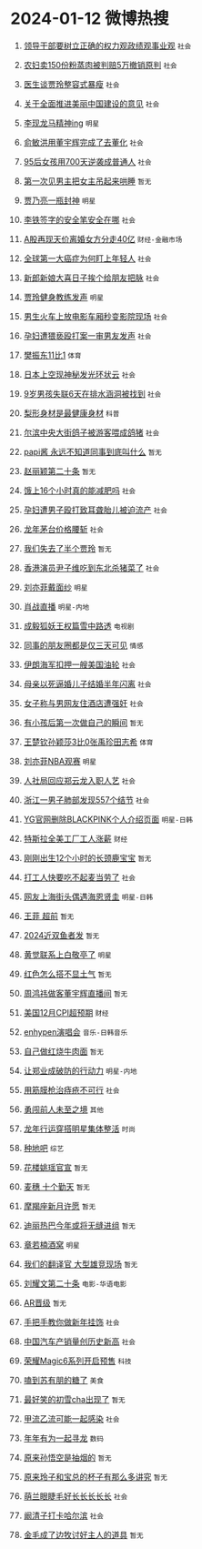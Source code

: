 # 2024-01-12 微博热搜 
1. [领导干部要树立正确的权力观政绩观事业观](https://m.weibo.cn/search?containerid=100103type%3D1%26t%3D10%26q%3D%23%E9%A2%86%E5%AF%BC%E5%B9%B2%E9%83%A8%E8%A6%81%E6%A0%91%E7%AB%8B%E6%AD%A3%E7%A1%AE%E7%9A%84%E6%9D%83%E5%8A%9B%E8%A7%82%E6%94%BF%E7%BB%A9%E8%A7%82%E4%BA%8B%E4%B8%9A%E8%A7%82%23&stream_entry_id=51&isnewpage=1&extparam=seat%3D1%26dgr%3D0%26q%3D%2523%25E9%25A2%2586%25E5%25AF%25BC%25E5%25B9%25B2%25E9%2583%25A8%25E8%25A6%2581%25E6%25A0%2591%25E7%25AB%258B%25E6%25AD%25A3%25E7%25A1%25AE%25E7%259A%2584%25E6%259D%2583%25E5%258A%259B%25E8%25A7%2582%25E6%2594%25BF%25E7%25BB%25A9%25E8%25A7%2582%25E4%25BA%258B%25E4%25B8%259A%25E8%25A7%2582%2523%26c_type%3D51%26pos%3D0%26stream_entry_id%3D51%26cate%3D10103%26filter_type%3Drealtimehot%26display_time%3D1705010647%26pre_seqid%3D170501064798103216512) `社会` 

2. [农妇卖150份粉蒸肉被判赔5万撤销原判](https://m.weibo.cn/search?containerid=100103type%3D1%26t%3D10%26q%3D%23%E5%86%9C%E5%A6%87%E5%8D%96150%E4%BB%BD%E7%B2%89%E8%92%B8%E8%82%89%E8%A2%AB%E5%88%A4%E8%B5%945%E4%B8%87%E6%92%A4%E9%94%80%E5%8E%9F%E5%88%A4%23&stream_entry_id=31&isnewpage=1&extparam=seat%3D1%26dgr%3D0%26realpos%3D1%26lcate%3D5001%26cate%3D5001%26q%3D%2523%25E5%2586%259C%25E5%25A6%2587%25E5%258D%2596150%25E4%25BB%25BD%25E7%25B2%2589%25E8%2592%25B8%25E8%2582%2589%25E8%25A2%25AB%25E5%2588%25A4%25E8%25B5%25945%25E4%25B8%2587%25E6%2592%25A4%25E9%2594%2580%25E5%258E%259F%25E5%2588%25A4%2523%26c_type%3D31%26filter_type%3Drealtimehot%26flag%3D2%26stream_entry_id%3D31%26band_rank%3D1%26pos%3D0%26display_time%3D1705010647%26pre_seqid%3D170501064798103216512) `社会` 

3. [医生谈贾玲整容式暴瘦](https://m.weibo.cn/search?containerid=100103type%3D1%26t%3D10%26q%3D%23%E5%8C%BB%E7%94%9F%E8%B0%88%E8%B4%BE%E7%8E%B2%E6%95%B4%E5%AE%B9%E5%BC%8F%E6%9A%B4%E7%98%A6%23&stream_entry_id=31&isnewpage=1&extparam=seat%3D1%26dgr%3D0%26realpos%3D2%26lcate%3D5001%26cate%3D5001%26q%3D%2523%25E5%258C%25BB%25E7%2594%259F%25E8%25B0%2588%25E8%25B4%25BE%25E7%258E%25B2%25E6%2595%25B4%25E5%25AE%25B9%25E5%25BC%258F%25E6%259A%25B4%25E7%2598%25A6%2523%26c_type%3D31%26filter_type%3Drealtimehot%26flag%3D16%26stream_entry_id%3D31%26band_rank%3D2%26pos%3D1%26display_time%3D1705010647%26pre_seqid%3D170501064798103216512) `社会` 

4. [关于全面推进美丽中国建设的意见](https://m.weibo.cn/search?containerid=100103type%3D1%26t%3D10%26q%3D%23%E5%85%B3%E4%BA%8E%E5%85%A8%E9%9D%A2%E6%8E%A8%E8%BF%9B%E7%BE%8E%E4%B8%BD%E4%B8%AD%E5%9B%BD%E5%BB%BA%E8%AE%BE%E7%9A%84%E6%84%8F%E8%A7%81%23&stream_entry_id=31&isnewpage=1&extparam=seat%3D1%26dgr%3D0%26realpos%3D3%26lcate%3D5001%26cate%3D5001%26q%3D%2523%25E5%2585%25B3%25E4%25BA%258E%25E5%2585%25A8%25E9%259D%25A2%25E6%258E%25A8%25E8%25BF%259B%25E7%25BE%258E%25E4%25B8%25BD%25E4%25B8%25AD%25E5%259B%25BD%25E5%25BB%25BA%25E8%25AE%25BE%25E7%259A%2584%25E6%2584%258F%25E8%25A7%2581%2523%26c_type%3D31%26filter_type%3Drealtimehot%26flag%3D0%26stream_entry_id%3D31%26band_rank%3D3%26pos%3D2%26display_time%3D1705010647%26pre_seqid%3D170501064798103216512) `社会` 

5. [李现龙马精神ing](https://m.weibo.cn/search?containerid=100103type%3D1%26t%3D10%26q%3D%23%E6%9D%8E%E7%8E%B0%E9%BE%99%E9%A9%AC%E7%B2%BE%E7%A5%9Eing%23&stream_entry_id=31&isnewpage=1&extparam=seat%3D1%26is_ad_pos%3D1%26topic_ad%3D1%26dgr%3D0%26lcate%3D5001%26filter_type%3Drealtimehot%26q%3D%2523%25E6%259D%258E%25E7%258E%25B0%25E9%25BE%2599%25E9%25A9%25AC%25E7%25B2%25BE%25E7%25A5%259Eing%2523%26c_type%3D31%26pos%3D3%26adid%3D218700%26stream_entry_id%3D31%26band_rank%3D4%26cate%3D5001%26display_time%3D1705010647%26pre_seqid%3D170501064798103216512) `明星` 

6. [俞敏洪用董宇辉完成了去董化](https://m.weibo.cn/search?containerid=100103type%3D1%26t%3D10%26q%3D%23%E4%BF%9E%E6%95%8F%E6%B4%AA%E7%94%A8%E8%91%A3%E5%AE%87%E8%BE%89%E5%AE%8C%E6%88%90%E4%BA%86%E5%8E%BB%E8%91%A3%E5%8C%96%23&stream_entry_id=31&isnewpage=1&extparam=seat%3D1%26dgr%3D0%26realpos%3D4%26lcate%3D5001%26cate%3D5001%26q%3D%2523%25E4%25BF%259E%25E6%2595%258F%25E6%25B4%25AA%25E7%2594%25A8%25E8%2591%25A3%25E5%25AE%2587%25E8%25BE%2589%25E5%25AE%258C%25E6%2588%2590%25E4%25BA%2586%25E5%258E%25BB%25E8%2591%25A3%25E5%258C%2596%2523%26c_type%3D31%26filter_type%3Drealtimehot%26flag%3D2%26stream_entry_id%3D31%26band_rank%3D4%26pos%3D4%26display_time%3D1705010647%26pre_seqid%3D170501064798103216512) `社会` 

7. [95后女孩用700天逆袭成普通人](https://m.weibo.cn/search?containerid=100103type%3D1%26t%3D10%26q%3D%2395%E5%90%8E%E5%A5%B3%E5%AD%A9%E7%94%A8700%E5%A4%A9%E9%80%86%E8%A2%AD%E6%88%90%E6%99%AE%E9%80%9A%E4%BA%BA%23&stream_entry_id=31&isnewpage=1&extparam=seat%3D1%26dgr%3D0%26realpos%3D5%26lcate%3D5001%26cate%3D5001%26q%3D%252395%25E5%2590%258E%25E5%25A5%25B3%25E5%25AD%25A9%25E7%2594%25A8700%25E5%25A4%25A9%25E9%2580%2586%25E8%25A2%25AD%25E6%2588%2590%25E6%2599%25AE%25E9%2580%259A%25E4%25BA%25BA%2523%26c_type%3D31%26filter_type%3Drealtimehot%26flag%3D2%26stream_entry_id%3D31%26band_rank%3D5%26pos%3D5%26display_time%3D1705010647%26pre_seqid%3D170501064798103216512) `社会` 

8. [第一次见男主把女主吊起来哄睡](https://m.weibo.cn/search?containerid=100103type%3D1%26t%3D10%26q%3D%E7%AC%AC%E4%B8%80%E6%AC%A1%E8%A7%81%E7%94%B7%E4%B8%BB%E6%8A%8A%E5%A5%B3%E4%B8%BB%E5%90%8A%E8%B5%B7%E6%9D%A5%E5%93%84%E7%9D%A1&stream_entry_id=31&isnewpage=1&extparam=seat%3D1%26dgr%3D0%26realpos%3D6%26lcate%3D5001%26cate%3D5001%26q%3D%25E7%25AC%25AC%25E4%25B8%2580%25E6%25AC%25A1%25E8%25A7%2581%25E7%2594%25B7%25E4%25B8%25BB%25E6%258A%258A%25E5%25A5%25B3%25E4%25B8%25BB%25E5%2590%258A%25E8%25B5%25B7%25E6%259D%25A5%25E5%2593%2584%25E7%259D%25A1%26c_type%3D31%26filter_type%3Drealtimehot%26flag%3D2%26stream_entry_id%3D31%26band_rank%3D6%26pos%3D6%26display_time%3D1705010647%26pre_seqid%3D170501064798103216512) `暂无` 

9. [贾乃亮一瓶封神](https://m.weibo.cn/search?containerid=100103type%3D1%26t%3D10%26q%3D%23%E8%B4%BE%E4%B9%83%E4%BA%AE%E4%B8%80%E7%93%B6%E5%B0%81%E7%A5%9E%23&stream_entry_id=31&isnewpage=1&extparam=seat%3D1%26is_ad_pos%3D1%26topic_ad%3D1%26dgr%3D0%26lcate%3D5001%26filter_type%3Drealtimehot%26q%3D%2523%25E8%25B4%25BE%25E4%25B9%2583%25E4%25BA%25AE%25E4%25B8%2580%25E7%2593%25B6%25E5%25B0%2581%25E7%25A5%259E%2523%26c_type%3D31%26pos%3D7%26adid%3D218490%26stream_entry_id%3D31%26band_rank%3D7%26cate%3D5001%26display_time%3D1705010647%26pre_seqid%3D170501064798103216512) `明星` 

10. [李铁签字的安全笔安全在哪](https://m.weibo.cn/search?containerid=100103type%3D1%26t%3D10%26q%3D%23%E6%9D%8E%E9%93%81%E7%AD%BE%E5%AD%97%E7%9A%84%E5%AE%89%E5%85%A8%E7%AC%94%E5%AE%89%E5%85%A8%E5%9C%A8%E5%93%AA%23&stream_entry_id=31&isnewpage=1&extparam=seat%3D1%26dgr%3D0%26realpos%3D7%26lcate%3D5001%26cate%3D5001%26q%3D%2523%25E6%259D%258E%25E9%2593%2581%25E7%25AD%25BE%25E5%25AD%2597%25E7%259A%2584%25E5%25AE%2589%25E5%2585%25A8%25E7%25AC%2594%25E5%25AE%2589%25E5%2585%25A8%25E5%259C%25A8%25E5%2593%25AA%2523%26c_type%3D31%26filter_type%3Drealtimehot%26flag%3D2%26stream_entry_id%3D31%26band_rank%3D7%26pos%3D8%26display_time%3D1705010647%26pre_seqid%3D170501064798103216512) `社会` 

11. [A股再现天价离婚女方分走40亿](https://m.weibo.cn/search?containerid=100103type%3D1%26t%3D10%26q%3D%23A%E8%82%A1%E5%86%8D%E7%8E%B0%E5%A4%A9%E4%BB%B7%E7%A6%BB%E5%A9%9A%E5%A5%B3%E6%96%B9%E5%88%86%E8%B5%B040%E4%BA%BF%23&stream_entry_id=31&isnewpage=1&extparam=seat%3D1%26dgr%3D0%26realpos%3D8%26lcate%3D5001%26cate%3D5001%26q%3D%2523A%25E8%2582%25A1%25E5%2586%258D%25E7%258E%25B0%25E5%25A4%25A9%25E4%25BB%25B7%25E7%25A6%25BB%25E5%25A9%259A%25E5%25A5%25B3%25E6%2596%25B9%25E5%2588%2586%25E8%25B5%25B040%25E4%25BA%25BF%2523%26c_type%3D31%26filter_type%3Drealtimehot%26flag%3D2%26stream_entry_id%3D31%26band_rank%3D8%26pos%3D9%26display_time%3D1705010647%26pre_seqid%3D170501064798103216512) `财经-金融市场` 

12. [全球第一大癌症为何盯上年轻人](https://m.weibo.cn/search?containerid=100103type%3D1%26t%3D10%26q%3D%23%E5%85%A8%E7%90%83%E7%AC%AC%E4%B8%80%E5%A4%A7%E7%99%8C%E7%97%87%E4%B8%BA%E4%BD%95%E7%9B%AF%E4%B8%8A%E5%B9%B4%E8%BD%BB%E4%BA%BA%23&stream_entry_id=31&isnewpage=1&extparam=seat%3D1%26dgr%3D0%26realpos%3D9%26lcate%3D5001%26cate%3D5001%26q%3D%2523%25E5%2585%25A8%25E7%2590%2583%25E7%25AC%25AC%25E4%25B8%2580%25E5%25A4%25A7%25E7%2599%258C%25E7%2597%2587%25E4%25B8%25BA%25E4%25BD%2595%25E7%259B%25AF%25E4%25B8%258A%25E5%25B9%25B4%25E8%25BD%25BB%25E4%25BA%25BA%2523%26c_type%3D31%26filter_type%3Drealtimehot%26flag%3D2%26stream_entry_id%3D31%26band_rank%3D9%26pos%3D10%26display_time%3D1705010647%26pre_seqid%3D170501064798103216512) `社会` 

13. [新郎新娘大喜日子挨个给朋友把脉](https://m.weibo.cn/search?containerid=100103type%3D1%26t%3D10%26q%3D%23%E6%96%B0%E9%83%8E%E6%96%B0%E5%A8%98%E5%A4%A7%E5%96%9C%E6%97%A5%E5%AD%90%E6%8C%A8%E4%B8%AA%E7%BB%99%E6%9C%8B%E5%8F%8B%E6%8A%8A%E8%84%89%23&stream_entry_id=31&isnewpage=1&extparam=seat%3D1%26dgr%3D0%26realpos%3D10%26lcate%3D5001%26cate%3D5001%26q%3D%2523%25E6%2596%25B0%25E9%2583%258E%25E6%2596%25B0%25E5%25A8%2598%25E5%25A4%25A7%25E5%2596%259C%25E6%2597%25A5%25E5%25AD%2590%25E6%258C%25A8%25E4%25B8%25AA%25E7%25BB%2599%25E6%259C%258B%25E5%258F%258B%25E6%258A%258A%25E8%2584%2589%2523%26c_type%3D31%26filter_type%3Drealtimehot%26flag%3D32768%26stream_entry_id%3D31%26band_rank%3D10%26pos%3D11%26display_time%3D1705010647%26pre_seqid%3D170501064798103216512) `社会` 

14. [贾玲健身教练发声](https://m.weibo.cn/search?containerid=100103type%3D1%26t%3D10%26q%3D%23%E8%B4%BE%E7%8E%B2%E5%81%A5%E8%BA%AB%E6%95%99%E7%BB%83%E5%8F%91%E5%A3%B0%23&stream_entry_id=31&isnewpage=1&extparam=seat%3D1%26dgr%3D0%26realpos%3D11%26lcate%3D5001%26cate%3D5001%26q%3D%2523%25E8%25B4%25BE%25E7%258E%25B2%25E5%2581%25A5%25E8%25BA%25AB%25E6%2595%2599%25E7%25BB%2583%25E5%258F%2591%25E5%25A3%25B0%2523%26c_type%3D31%26filter_type%3Drealtimehot%26flag%3D2%26stream_entry_id%3D31%26band_rank%3D11%26pos%3D12%26display_time%3D1705010647%26pre_seqid%3D170501064798103216512) `明星` 

15. [男生火车上放电影车厢秒变影院现场](https://m.weibo.cn/search?containerid=100103type%3D1%26t%3D10%26q%3D%23%E7%94%B7%E7%94%9F%E7%81%AB%E8%BD%A6%E4%B8%8A%E6%94%BE%E7%94%B5%E5%BD%B1%E8%BD%A6%E5%8E%A2%E7%A7%92%E5%8F%98%E5%BD%B1%E9%99%A2%E7%8E%B0%E5%9C%BA%23&stream_entry_id=31&isnewpage=1&extparam=seat%3D1%26dgr%3D0%26realpos%3D12%26lcate%3D5001%26cate%3D5001%26q%3D%2523%25E7%2594%25B7%25E7%2594%259F%25E7%2581%25AB%25E8%25BD%25A6%25E4%25B8%258A%25E6%2594%25BE%25E7%2594%25B5%25E5%25BD%25B1%25E8%25BD%25A6%25E5%258E%25A2%25E7%25A7%2592%25E5%258F%2598%25E5%25BD%25B1%25E9%2599%25A2%25E7%258E%25B0%25E5%259C%25BA%2523%26c_type%3D31%26filter_type%3Drealtimehot%26flag%3D32768%26stream_entry_id%3D31%26band_rank%3D12%26pos%3D13%26display_time%3D1705010647%26pre_seqid%3D170501064798103216512) `社会` 

16. [孕妇遭猥亵殴打案一审男友发声](https://m.weibo.cn/search?containerid=100103type%3D1%26t%3D10%26q%3D%23%E5%AD%95%E5%A6%87%E9%81%AD%E7%8C%A5%E4%BA%B5%E6%AE%B4%E6%89%93%E6%A1%88%E4%B8%80%E5%AE%A1%E7%94%B7%E5%8F%8B%E5%8F%91%E5%A3%B0%23&stream_entry_id=31&isnewpage=1&extparam=seat%3D1%26dgr%3D0%26realpos%3D13%26lcate%3D5001%26cate%3D5001%26q%3D%2523%25E5%25AD%2595%25E5%25A6%2587%25E9%2581%25AD%25E7%258C%25A5%25E4%25BA%25B5%25E6%25AE%25B4%25E6%2589%2593%25E6%25A1%2588%25E4%25B8%2580%25E5%25AE%25A1%25E7%2594%25B7%25E5%258F%258B%25E5%258F%2591%25E5%25A3%25B0%2523%26c_type%3D31%26filter_type%3Drealtimehot%26flag%3D0%26stream_entry_id%3D31%26band_rank%3D13%26pos%3D14%26display_time%3D1705010647%26pre_seqid%3D170501064798103216512) `社会` 

17. [樊振东11比1](https://m.weibo.cn/search?containerid=100103type%3D1%26t%3D10%26q%3D%23%E6%A8%8A%E6%8C%AF%E4%B8%9C11%E6%AF%941%23&stream_entry_id=31&isnewpage=1&extparam=seat%3D1%26dgr%3D0%26realpos%3D14%26lcate%3D5001%26cate%3D5001%26q%3D%2523%25E6%25A8%258A%25E6%258C%25AF%25E4%25B8%259C11%25E6%25AF%25941%2523%26c_type%3D31%26filter_type%3Drealtimehot%26flag%3D0%26stream_entry_id%3D31%26band_rank%3D14%26pos%3D15%26display_time%3D1705010647%26pre_seqid%3D170501064798103216512) `体育` 

18. [日本上空现神秘发光环状云](https://m.weibo.cn/search?containerid=100103type%3D1%26t%3D10%26q%3D%23%E6%97%A5%E6%9C%AC%E4%B8%8A%E7%A9%BA%E7%8E%B0%E7%A5%9E%E7%A7%98%E5%8F%91%E5%85%89%E7%8E%AF%E7%8A%B6%E4%BA%91%23&stream_entry_id=31&isnewpage=1&extparam=seat%3D1%26dgr%3D0%26realpos%3D15%26lcate%3D5001%26cate%3D5001%26q%3D%2523%25E6%2597%25A5%25E6%259C%25AC%25E4%25B8%258A%25E7%25A9%25BA%25E7%258E%25B0%25E7%25A5%259E%25E7%25A7%2598%25E5%258F%2591%25E5%2585%2589%25E7%258E%25AF%25E7%258A%25B6%25E4%25BA%2591%2523%26c_type%3D31%26filter_type%3Drealtimehot%26flag%3D0%26stream_entry_id%3D31%26band_rank%3D15%26pos%3D16%26display_time%3D1705010647%26pre_seqid%3D170501064798103216512) `社会` 

19. [9岁男孩失联6天在排水涵洞被找到](https://m.weibo.cn/search?containerid=100103type%3D1%26t%3D10%26q%3D%239%E5%B2%81%E7%94%B7%E5%AD%A9%E5%A4%B1%E8%81%946%E5%A4%A9%E5%9C%A8%E6%8E%92%E6%B0%B4%E6%B6%B5%E6%B4%9E%E8%A2%AB%E6%89%BE%E5%88%B0%23&stream_entry_id=31&isnewpage=1&extparam=seat%3D1%26dgr%3D0%26realpos%3D16%26lcate%3D5001%26cate%3D5001%26q%3D%25239%25E5%25B2%2581%25E7%2594%25B7%25E5%25AD%25A9%25E5%25A4%25B1%25E8%2581%25946%25E5%25A4%25A9%25E5%259C%25A8%25E6%258E%2592%25E6%25B0%25B4%25E6%25B6%25B5%25E6%25B4%259E%25E8%25A2%25AB%25E6%2589%25BE%25E5%2588%25B0%2523%26c_type%3D31%26filter_type%3Drealtimehot%26flag%3D32768%26stream_entry_id%3D31%26band_rank%3D16%26pos%3D17%26display_time%3D1705010647%26pre_seqid%3D170501064798103216512) `社会` 

20. [梨形身材是最健康身材](https://m.weibo.cn/search?containerid=100103type%3D1%26t%3D10%26q%3D%23%E6%A2%A8%E5%BD%A2%E8%BA%AB%E6%9D%90%E6%98%AF%E6%9C%80%E5%81%A5%E5%BA%B7%E8%BA%AB%E6%9D%90%23&stream_entry_id=31&isnewpage=1&extparam=seat%3D1%26dgr%3D0%26realpos%3D17%26lcate%3D5001%26cate%3D5001%26q%3D%2523%25E6%25A2%25A8%25E5%25BD%25A2%25E8%25BA%25AB%25E6%259D%2590%25E6%2598%25AF%25E6%259C%2580%25E5%2581%25A5%25E5%25BA%25B7%25E8%25BA%25AB%25E6%259D%2590%2523%26c_type%3D31%26filter_type%3Drealtimehot%26flag%3D0%26stream_entry_id%3D31%26band_rank%3D17%26pos%3D18%26display_time%3D1705010647%26pre_seqid%3D170501064798103216512) `科普` 

21. [尔滨中央大街鸽子被游客喂成鸽猪](https://m.weibo.cn/search?containerid=100103type%3D1%26t%3D10%26q%3D%23%E5%B0%94%E6%BB%A8%E4%B8%AD%E5%A4%AE%E5%A4%A7%E8%A1%97%E9%B8%BD%E5%AD%90%E8%A2%AB%E6%B8%B8%E5%AE%A2%E5%96%82%E6%88%90%E9%B8%BD%E7%8C%AA%23&stream_entry_id=31&isnewpage=1&extparam=seat%3D1%26dgr%3D0%26realpos%3D18%26lcate%3D5001%26cate%3D5001%26q%3D%2523%25E5%25B0%2594%25E6%25BB%25A8%25E4%25B8%25AD%25E5%25A4%25AE%25E5%25A4%25A7%25E8%25A1%2597%25E9%25B8%25BD%25E5%25AD%2590%25E8%25A2%25AB%25E6%25B8%25B8%25E5%25AE%25A2%25E5%2596%2582%25E6%2588%2590%25E9%25B8%25BD%25E7%258C%25AA%2523%26c_type%3D31%26filter_type%3Drealtimehot%26flag%3D32768%26stream_entry_id%3D31%26band_rank%3D18%26pos%3D19%26display_time%3D1705010647%26pre_seqid%3D170501064798103216512) `社会` 

22. [papi酱 永远不知道同事到底叫什么](https://m.weibo.cn/search?containerid=100103type%3D1%26t%3D10%26q%3Dpapi%E9%85%B1+%E6%B0%B8%E8%BF%9C%E4%B8%8D%E7%9F%A5%E9%81%93%E5%90%8C%E4%BA%8B%E5%88%B0%E5%BA%95%E5%8F%AB%E4%BB%80%E4%B9%88&stream_entry_id=31&isnewpage=1&extparam=seat%3D1%26dgr%3D0%26realpos%3D19%26lcate%3D5001%26cate%3D5001%26q%3Dpapi%25E9%2585%25B1%2520%25E6%25B0%25B8%25E8%25BF%259C%25E4%25B8%258D%25E7%259F%25A5%25E9%2581%2593%25E5%2590%258C%25E4%25BA%258B%25E5%2588%25B0%25E5%25BA%2595%25E5%258F%25AB%25E4%25BB%2580%25E4%25B9%2588%26c_type%3D31%26filter_type%3Drealtimehot%26flag%3D0%26stream_entry_id%3D31%26band_rank%3D19%26pos%3D20%26display_time%3D1705010647%26pre_seqid%3D170501064798103216512) `暂无` 

23. [赵丽颖第二十条](https://m.weibo.cn/search?containerid=100103type%3D1%26t%3D10%26q%3D%23%E8%B5%B5%E4%B8%BD%E9%A2%96%E7%AC%AC%E4%BA%8C%E5%8D%81%E6%9D%A1%23&stream_entry_id=31&isnewpage=1&extparam=seat%3D1%26dgr%3D0%26realpos%3D20%26lcate%3D5001%26cate%3D5001%26q%3D%2523%25E8%25B5%25B5%25E4%25B8%25BD%25E9%25A2%2596%25E7%25AC%25AC%25E4%25BA%258C%25E5%258D%2581%25E6%259D%25A1%2523%26c_type%3D31%26filter_type%3Drealtimehot%26flag%3D0%26stream_entry_id%3D31%26band_rank%3D20%26pos%3D21%26display_time%3D1705010647%26pre_seqid%3D170501064798103216512) `暂无` 

24. [饿上16个小时真的能减肥吗](https://m.weibo.cn/search?containerid=100103type%3D1%26t%3D10%26q%3D%23%E9%A5%BF%E4%B8%8A16%E4%B8%AA%E5%B0%8F%E6%97%B6%E7%9C%9F%E7%9A%84%E8%83%BD%E5%87%8F%E8%82%A5%E5%90%97%23&stream_entry_id=31&isnewpage=1&extparam=seat%3D1%26dgr%3D0%26realpos%3D21%26lcate%3D5001%26cate%3D5001%26q%3D%2523%25E9%25A5%25BF%25E4%25B8%258A16%25E4%25B8%25AA%25E5%25B0%258F%25E6%2597%25B6%25E7%259C%259F%25E7%259A%2584%25E8%2583%25BD%25E5%2587%258F%25E8%2582%25A5%25E5%2590%2597%2523%26c_type%3D31%26filter_type%3Drealtimehot%26flag%3D0%26stream_entry_id%3D31%26band_rank%3D21%26pos%3D22%26display_time%3D1705010647%26pre_seqid%3D170501064798103216512) `社会` 

25. [孕妇遭男子殴打致耳聋胎儿被迫流产](https://m.weibo.cn/search?containerid=100103type%3D1%26t%3D10%26q%3D%23%E5%AD%95%E5%A6%87%E9%81%AD%E7%94%B7%E5%AD%90%E6%AE%B4%E6%89%93%E8%87%B4%E8%80%B3%E8%81%8B%E8%83%8E%E5%84%BF%E8%A2%AB%E8%BF%AB%E6%B5%81%E4%BA%A7%23&stream_entry_id=31&isnewpage=1&extparam=seat%3D1%26dgr%3D0%26realpos%3D22%26lcate%3D5001%26cate%3D5001%26q%3D%2523%25E5%25AD%2595%25E5%25A6%2587%25E9%2581%25AD%25E7%2594%25B7%25E5%25AD%2590%25E6%25AE%25B4%25E6%2589%2593%25E8%2587%25B4%25E8%2580%25B3%25E8%2581%258B%25E8%2583%258E%25E5%2584%25BF%25E8%25A2%25AB%25E8%25BF%25AB%25E6%25B5%2581%25E4%25BA%25A7%2523%26c_type%3D31%26filter_type%3Drealtimehot%26flag%3D0%26stream_entry_id%3D31%26band_rank%3D22%26pos%3D23%26display_time%3D1705010647%26pre_seqid%3D170501064798103216512) `社会` 

26. [龙年茅台价格腰斩](https://m.weibo.cn/search?containerid=100103type%3D1%26t%3D10%26q%3D%23%E9%BE%99%E5%B9%B4%E8%8C%85%E5%8F%B0%E4%BB%B7%E6%A0%BC%E8%85%B0%E6%96%A9%23&stream_entry_id=31&isnewpage=1&extparam=seat%3D1%26dgr%3D0%26realpos%3D23%26lcate%3D5001%26cate%3D5001%26q%3D%2523%25E9%25BE%2599%25E5%25B9%25B4%25E8%258C%2585%25E5%258F%25B0%25E4%25BB%25B7%25E6%25A0%25BC%25E8%2585%25B0%25E6%2596%25A9%2523%26c_type%3D31%26filter_type%3Drealtimehot%26flag%3D0%26stream_entry_id%3D31%26band_rank%3D23%26pos%3D24%26display_time%3D1705010647%26pre_seqid%3D170501064798103216512) `社会` 

27. [我们失去了半个贾玲](https://m.weibo.cn/search?containerid=100103type%3D1%26t%3D10%26q%3D%E6%88%91%E4%BB%AC%E5%A4%B1%E5%8E%BB%E4%BA%86%E5%8D%8A%E4%B8%AA%E8%B4%BE%E7%8E%B2&stream_entry_id=31&isnewpage=1&extparam=seat%3D1%26dgr%3D0%26realpos%3D24%26lcate%3D5001%26cate%3D5001%26q%3D%25E6%2588%2591%25E4%25BB%25AC%25E5%25A4%25B1%25E5%258E%25BB%25E4%25BA%2586%25E5%258D%258A%25E4%25B8%25AA%25E8%25B4%25BE%25E7%258E%25B2%26c_type%3D31%26filter_type%3Drealtimehot%26flag%3D0%26stream_entry_id%3D31%26band_rank%3D24%26pos%3D25%26display_time%3D1705010647%26pre_seqid%3D170501064798103216512) `暂无` 

28. [香港演员尹子维吃到东北杀猪菜了](https://m.weibo.cn/search?containerid=100103type%3D1%26t%3D10%26q%3D%23%E9%A6%99%E6%B8%AF%E6%BC%94%E5%91%98%E5%B0%B9%E5%AD%90%E7%BB%B4%E5%90%83%E5%88%B0%E4%B8%9C%E5%8C%97%E6%9D%80%E7%8C%AA%E8%8F%9C%E4%BA%86%23&stream_entry_id=31&isnewpage=1&extparam=seat%3D1%26dgr%3D0%26realpos%3D25%26lcate%3D5001%26cate%3D5001%26q%3D%2523%25E9%25A6%2599%25E6%25B8%25AF%25E6%25BC%2594%25E5%2591%2598%25E5%25B0%25B9%25E5%25AD%2590%25E7%25BB%25B4%25E5%2590%2583%25E5%2588%25B0%25E4%25B8%259C%25E5%258C%2597%25E6%259D%2580%25E7%258C%25AA%25E8%258F%259C%25E4%25BA%2586%2523%26c_type%3D31%26filter_type%3Drealtimehot%26flag%3D0%26stream_entry_id%3D31%26band_rank%3D25%26pos%3D26%26display_time%3D1705010647%26pre_seqid%3D170501064798103216512) `社会` 

29. [刘亦菲戴面纱](https://m.weibo.cn/search?containerid=100103type%3D1%26t%3D10%26q%3D%23%E5%88%98%E4%BA%A6%E8%8F%B2%E6%88%B4%E9%9D%A2%E7%BA%B1%23&stream_entry_id=31&isnewpage=1&extparam=seat%3D1%26dgr%3D0%26realpos%3D26%26lcate%3D5001%26cate%3D5001%26q%3D%2523%25E5%2588%2598%25E4%25BA%25A6%25E8%258F%25B2%25E6%2588%25B4%25E9%259D%25A2%25E7%25BA%25B1%2523%26c_type%3D31%26filter_type%3Drealtimehot%26flag%3D0%26stream_entry_id%3D31%26band_rank%3D26%26pos%3D27%26display_time%3D1705010647%26pre_seqid%3D170501064798103216512) `明星` 

30. [肖战直播](https://m.weibo.cn/search?containerid=100103type%3D1%26t%3D10%26q%3D%E8%82%96%E6%88%98%E7%9B%B4%E6%92%AD&stream_entry_id=31&isnewpage=1&extparam=seat%3D1%26dgr%3D0%26realpos%3D27%26lcate%3D5001%26cate%3D5001%26q%3D%25E8%2582%2596%25E6%2588%2598%25E7%259B%25B4%25E6%2592%25AD%26c_type%3D31%26filter_type%3Drealtimehot%26flag%3D0%26stream_entry_id%3D31%26band_rank%3D27%26pos%3D28%26display_time%3D1705010647%26pre_seqid%3D170501064798103216512) `明星-内地` 

31. [成毅狐妖王权篇雪中路透](https://m.weibo.cn/search?containerid=100103type%3D1%26t%3D10%26q%3D%23%E6%88%90%E6%AF%85%E7%8B%90%E5%A6%96%E7%8E%8B%E6%9D%83%E7%AF%87%E9%9B%AA%E4%B8%AD%E8%B7%AF%E9%80%8F%23&stream_entry_id=31&isnewpage=1&extparam=seat%3D1%26dgr%3D0%26realpos%3D28%26lcate%3D5001%26cate%3D5001%26q%3D%2523%25E6%2588%2590%25E6%25AF%2585%25E7%258B%2590%25E5%25A6%2596%25E7%258E%258B%25E6%259D%2583%25E7%25AF%2587%25E9%259B%25AA%25E4%25B8%25AD%25E8%25B7%25AF%25E9%2580%258F%2523%26c_type%3D31%26filter_type%3Drealtimehot%26flag%3D0%26stream_entry_id%3D31%26band_rank%3D28%26pos%3D29%26display_time%3D1705010647%26pre_seqid%3D170501064798103216512) `电视剧` 

32. [同事的朋友圈都是仅三天可见](https://m.weibo.cn/search?containerid=100103type%3D1%26t%3D10%26q%3D%23%E5%90%8C%E4%BA%8B%E7%9A%84%E6%9C%8B%E5%8F%8B%E5%9C%88%E9%83%BD%E6%98%AF%E4%BB%85%E4%B8%89%E5%A4%A9%E5%8F%AF%E8%A7%81%23&stream_entry_id=31&isnewpage=1&extparam=seat%3D1%26dgr%3D0%26realpos%3D29%26lcate%3D5001%26cate%3D5001%26q%3D%2523%25E5%2590%258C%25E4%25BA%258B%25E7%259A%2584%25E6%259C%258B%25E5%258F%258B%25E5%259C%2588%25E9%2583%25BD%25E6%2598%25AF%25E4%25BB%2585%25E4%25B8%2589%25E5%25A4%25A9%25E5%258F%25AF%25E8%25A7%2581%2523%26c_type%3D31%26filter_type%3Drealtimehot%26flag%3D0%26stream_entry_id%3D31%26band_rank%3D29%26pos%3D30%26display_time%3D1705010647%26pre_seqid%3D170501064798103216512) `情感` 

33. [伊朗海军扣押一艘美国油轮](https://m.weibo.cn/search?containerid=100103type%3D1%26t%3D10%26q%3D%23%E4%BC%8A%E6%9C%97%E6%B5%B7%E5%86%9B%E6%89%A3%E6%8A%BC%E4%B8%80%E8%89%98%E7%BE%8E%E5%9B%BD%E6%B2%B9%E8%BD%AE%23&stream_entry_id=31&isnewpage=1&extparam=seat%3D1%26dgr%3D0%26realpos%3D30%26lcate%3D5001%26cate%3D5001%26q%3D%2523%25E4%25BC%258A%25E6%259C%2597%25E6%25B5%25B7%25E5%2586%259B%25E6%2589%25A3%25E6%258A%25BC%25E4%25B8%2580%25E8%2589%2598%25E7%25BE%258E%25E5%259B%25BD%25E6%25B2%25B9%25E8%25BD%25AE%2523%26c_type%3D31%26filter_type%3Drealtimehot%26flag%3D0%26stream_entry_id%3D31%26band_rank%3D30%26pos%3D31%26display_time%3D1705010647%26pre_seqid%3D170501064798103216512) `社会` 

34. [母亲以死逼婚儿子结婚半年闪离](https://m.weibo.cn/search?containerid=100103type%3D1%26t%3D10%26q%3D%23%E6%AF%8D%E4%BA%B2%E4%BB%A5%E6%AD%BB%E9%80%BC%E5%A9%9A%E5%84%BF%E5%AD%90%E7%BB%93%E5%A9%9A%E5%8D%8A%E5%B9%B4%E9%97%AA%E7%A6%BB%23&stream_entry_id=31&isnewpage=1&extparam=seat%3D1%26dgr%3D0%26realpos%3D31%26lcate%3D5001%26cate%3D5001%26q%3D%2523%25E6%25AF%258D%25E4%25BA%25B2%25E4%25BB%25A5%25E6%25AD%25BB%25E9%2580%25BC%25E5%25A9%259A%25E5%2584%25BF%25E5%25AD%2590%25E7%25BB%2593%25E5%25A9%259A%25E5%258D%258A%25E5%25B9%25B4%25E9%2597%25AA%25E7%25A6%25BB%2523%26c_type%3D31%26filter_type%3Drealtimehot%26flag%3D0%26stream_entry_id%3D31%26band_rank%3D31%26pos%3D32%26display_time%3D1705010647%26pre_seqid%3D170501064798103216512) `社会` 

35. [女子称与男网友住酒店遭强奸](https://m.weibo.cn/search?containerid=100103type%3D1%26t%3D10%26q%3D%23%E5%A5%B3%E5%AD%90%E7%A7%B0%E4%B8%8E%E7%94%B7%E7%BD%91%E5%8F%8B%E4%BD%8F%E9%85%92%E5%BA%97%E9%81%AD%E5%BC%BA%E5%A5%B8%23&stream_entry_id=31&isnewpage=1&extparam=seat%3D1%26dgr%3D0%26realpos%3D32%26lcate%3D5001%26cate%3D5001%26q%3D%2523%25E5%25A5%25B3%25E5%25AD%2590%25E7%25A7%25B0%25E4%25B8%258E%25E7%2594%25B7%25E7%25BD%2591%25E5%258F%258B%25E4%25BD%258F%25E9%2585%2592%25E5%25BA%2597%25E9%2581%25AD%25E5%25BC%25BA%25E5%25A5%25B8%2523%26c_type%3D31%26filter_type%3Drealtimehot%26flag%3D0%26stream_entry_id%3D31%26band_rank%3D32%26pos%3D33%26display_time%3D1705010647%26pre_seqid%3D170501064798103216512) `社会` 

36. [有小孩后第一次做自己的瞬间](https://m.weibo.cn/search?containerid=100103type%3D1%26t%3D10%26q%3D%E6%9C%89%E5%B0%8F%E5%AD%A9%E5%90%8E%E7%AC%AC%E4%B8%80%E6%AC%A1%E5%81%9A%E8%87%AA%E5%B7%B1%E7%9A%84%E7%9E%AC%E9%97%B4&stream_entry_id=31&isnewpage=1&extparam=seat%3D1%26dgr%3D0%26realpos%3D33%26lcate%3D5001%26cate%3D5001%26q%3D%25E6%259C%2589%25E5%25B0%258F%25E5%25AD%25A9%25E5%2590%258E%25E7%25AC%25AC%25E4%25B8%2580%25E6%25AC%25A1%25E5%2581%259A%25E8%2587%25AA%25E5%25B7%25B1%25E7%259A%2584%25E7%259E%25AC%25E9%2597%25B4%26c_type%3D31%26filter_type%3Drealtimehot%26flag%3D0%26stream_entry_id%3D31%26band_rank%3D33%26pos%3D34%26display_time%3D1705010647%26pre_seqid%3D170501064798103216512) `暂无` 

37. [王楚钦孙颖莎3比0张禹珍田志希](https://m.weibo.cn/search?containerid=100103type%3D1%26t%3D10%26q%3D%23%E7%8E%8B%E6%A5%9A%E9%92%A6%E5%AD%99%E9%A2%96%E8%8E%8E3%E6%AF%940%E5%BC%A0%E7%A6%B9%E7%8F%8D%E7%94%B0%E5%BF%97%E5%B8%8C%23&stream_entry_id=31&isnewpage=1&extparam=seat%3D1%26dgr%3D0%26realpos%3D34%26lcate%3D5001%26cate%3D5001%26q%3D%2523%25E7%258E%258B%25E6%25A5%259A%25E9%2592%25A6%25E5%25AD%2599%25E9%25A2%2596%25E8%258E%258E3%25E6%25AF%25940%25E5%25BC%25A0%25E7%25A6%25B9%25E7%258F%258D%25E7%2594%25B0%25E5%25BF%2597%25E5%25B8%258C%2523%26c_type%3D31%26filter_type%3Drealtimehot%26flag%3D0%26stream_entry_id%3D31%26band_rank%3D34%26pos%3D35%26display_time%3D1705010647%26pre_seqid%3D170501064798103216512) `体育` 

38. [刘亦菲NBA观赛](https://m.weibo.cn/search?containerid=100103type%3D1%26t%3D10%26q%3D%23%E5%88%98%E4%BA%A6%E8%8F%B2NBA%E8%A7%82%E8%B5%9B%23&stream_entry_id=31&isnewpage=1&extparam=seat%3D1%26dgr%3D0%26realpos%3D35%26lcate%3D5001%26cate%3D5001%26q%3D%2523%25E5%2588%2598%25E4%25BA%25A6%25E8%258F%25B2NBA%25E8%25A7%2582%25E8%25B5%259B%2523%26c_type%3D31%26filter_type%3Drealtimehot%26flag%3D0%26stream_entry_id%3D31%26band_rank%3D35%26pos%3D36%26display_time%3D1705010647%26pre_seqid%3D170501064798103216512) `明星` 

39. [人社局回应郑云龙入职人艺](https://m.weibo.cn/search?containerid=100103type%3D1%26t%3D10%26q%3D%23%E4%BA%BA%E7%A4%BE%E5%B1%80%E5%9B%9E%E5%BA%94%E9%83%91%E4%BA%91%E9%BE%99%E5%85%A5%E8%81%8C%E4%BA%BA%E8%89%BA%23&stream_entry_id=31&isnewpage=1&extparam=seat%3D1%26dgr%3D0%26realpos%3D36%26lcate%3D5001%26cate%3D5001%26q%3D%2523%25E4%25BA%25BA%25E7%25A4%25BE%25E5%25B1%2580%25E5%259B%259E%25E5%25BA%2594%25E9%2583%2591%25E4%25BA%2591%25E9%25BE%2599%25E5%2585%25A5%25E8%2581%258C%25E4%25BA%25BA%25E8%2589%25BA%2523%26c_type%3D31%26filter_type%3Drealtimehot%26flag%3D0%26stream_entry_id%3D31%26band_rank%3D36%26pos%3D37%26display_time%3D1705010647%26pre_seqid%3D170501064798103216512) `社会` 

40. [浙江一男子肺部发现557个结节](https://m.weibo.cn/search?containerid=100103type%3D1%26t%3D10%26q%3D%23%E6%B5%99%E6%B1%9F%E4%B8%80%E7%94%B7%E5%AD%90%E8%82%BA%E9%83%A8%E5%8F%91%E7%8E%B0557%E4%B8%AA%E7%BB%93%E8%8A%82%23&stream_entry_id=31&isnewpage=1&extparam=seat%3D1%26dgr%3D0%26realpos%3D37%26lcate%3D5001%26cate%3D5001%26q%3D%2523%25E6%25B5%2599%25E6%25B1%259F%25E4%25B8%2580%25E7%2594%25B7%25E5%25AD%2590%25E8%2582%25BA%25E9%2583%25A8%25E5%258F%2591%25E7%258E%25B0557%25E4%25B8%25AA%25E7%25BB%2593%25E8%258A%2582%2523%26c_type%3D31%26filter_type%3Drealtimehot%26flag%3D0%26stream_entry_id%3D31%26band_rank%3D37%26pos%3D38%26display_time%3D1705010647%26pre_seqid%3D170501064798103216512) `社会` 

41. [YG官网删除BLACKPINK个人介绍页面](https://m.weibo.cn/search?containerid=100103type%3D1%26t%3D10%26q%3D%23YG%E5%AE%98%E7%BD%91%E5%88%A0%E9%99%A4BLACKPINK%E4%B8%AA%E4%BA%BA%E4%BB%8B%E7%BB%8D%E9%A1%B5%E9%9D%A2%23&stream_entry_id=31&isnewpage=1&extparam=seat%3D1%26dgr%3D0%26realpos%3D38%26lcate%3D5001%26cate%3D5001%26q%3D%2523YG%25E5%25AE%2598%25E7%25BD%2591%25E5%2588%25A0%25E9%2599%25A4BLACKPINK%25E4%25B8%25AA%25E4%25BA%25BA%25E4%25BB%258B%25E7%25BB%258D%25E9%25A1%25B5%25E9%259D%25A2%2523%26c_type%3D31%26filter_type%3Drealtimehot%26flag%3D0%26stream_entry_id%3D31%26band_rank%3D38%26pos%3D39%26display_time%3D1705010647%26pre_seqid%3D170501064798103216512) `明星-日韩` 

42. [特斯拉全美工厂工人涨薪](https://m.weibo.cn/search?containerid=100103type%3D1%26t%3D10%26q%3D%23%E7%89%B9%E6%96%AF%E6%8B%89%E5%85%A8%E7%BE%8E%E5%B7%A5%E5%8E%82%E5%B7%A5%E4%BA%BA%E6%B6%A8%E8%96%AA%23&stream_entry_id=31&isnewpage=1&extparam=seat%3D1%26dgr%3D0%26realpos%3D39%26lcate%3D5001%26cate%3D5001%26q%3D%2523%25E7%2589%25B9%25E6%2596%25AF%25E6%258B%2589%25E5%2585%25A8%25E7%25BE%258E%25E5%25B7%25A5%25E5%258E%2582%25E5%25B7%25A5%25E4%25BA%25BA%25E6%25B6%25A8%25E8%2596%25AA%2523%26c_type%3D31%26filter_type%3Drealtimehot%26flag%3D0%26stream_entry_id%3D31%26band_rank%3D39%26pos%3D40%26display_time%3D1705010647%26pre_seqid%3D170501064798103216512) `财经` 

43. [刚刚出生12个小时的长颈鹿宝宝](https://m.weibo.cn/search?containerid=100103type%3D1%26t%3D10%26q%3D%E5%88%9A%E5%88%9A%E5%87%BA%E7%94%9F12%E4%B8%AA%E5%B0%8F%E6%97%B6%E7%9A%84%E9%95%BF%E9%A2%88%E9%B9%BF%E5%AE%9D%E5%AE%9D&stream_entry_id=31&isnewpage=1&extparam=seat%3D1%26dgr%3D0%26realpos%3D40%26lcate%3D5001%26cate%3D5001%26q%3D%25E5%2588%259A%25E5%2588%259A%25E5%2587%25BA%25E7%2594%259F12%25E4%25B8%25AA%25E5%25B0%258F%25E6%2597%25B6%25E7%259A%2584%25E9%2595%25BF%25E9%25A2%2588%25E9%25B9%25BF%25E5%25AE%259D%25E5%25AE%259D%26c_type%3D31%26filter_type%3Drealtimehot%26flag%3D0%26stream_entry_id%3D31%26band_rank%3D40%26pos%3D41%26display_time%3D1705010647%26pre_seqid%3D170501064798103216512) `暂无` 

44. [打工人快要吃不起麦当劳了](https://m.weibo.cn/search?containerid=100103type%3D1%26t%3D10%26q%3D%23%E6%89%93%E5%B7%A5%E4%BA%BA%E5%BF%AB%E8%A6%81%E5%90%83%E4%B8%8D%E8%B5%B7%E9%BA%A6%E5%BD%93%E5%8A%B3%E4%BA%86%23&stream_entry_id=31&isnewpage=1&extparam=seat%3D1%26dgr%3D0%26realpos%3D41%26lcate%3D5001%26cate%3D5001%26q%3D%2523%25E6%2589%2593%25E5%25B7%25A5%25E4%25BA%25BA%25E5%25BF%25AB%25E8%25A6%2581%25E5%2590%2583%25E4%25B8%258D%25E8%25B5%25B7%25E9%25BA%25A6%25E5%25BD%2593%25E5%258A%25B3%25E4%25BA%2586%2523%26c_type%3D31%26filter_type%3Drealtimehot%26flag%3D0%26stream_entry_id%3D31%26band_rank%3D41%26pos%3D42%26display_time%3D1705010647%26pre_seqid%3D170501064798103216512) `社会` 

45. [网友上海街头偶遇海恩贤圭](https://m.weibo.cn/search?containerid=100103type%3D1%26t%3D10%26q%3D%23%E7%BD%91%E5%8F%8B%E4%B8%8A%E6%B5%B7%E8%A1%97%E5%A4%B4%E5%81%B6%E9%81%87%E6%B5%B7%E6%81%A9%E8%B4%A4%E5%9C%AD%23&stream_entry_id=31&isnewpage=1&extparam=seat%3D1%26dgr%3D0%26realpos%3D42%26lcate%3D5001%26cate%3D5001%26q%3D%2523%25E7%25BD%2591%25E5%258F%258B%25E4%25B8%258A%25E6%25B5%25B7%25E8%25A1%2597%25E5%25A4%25B4%25E5%2581%25B6%25E9%2581%2587%25E6%25B5%25B7%25E6%2581%25A9%25E8%25B4%25A4%25E5%259C%25AD%2523%26c_type%3D31%26filter_type%3Drealtimehot%26flag%3D0%26stream_entry_id%3D31%26band_rank%3D42%26pos%3D43%26display_time%3D1705010647%26pre_seqid%3D170501064798103216512) `明星-日韩` 

46. [王菲 超前](https://m.weibo.cn/search?containerid=100103type%3D1%26t%3D10%26q%3D%E7%8E%8B%E8%8F%B2+%E8%B6%85%E5%89%8D&stream_entry_id=31&isnewpage=1&extparam=seat%3D1%26dgr%3D0%26realpos%3D43%26lcate%3D5001%26cate%3D5001%26q%3D%25E7%258E%258B%25E8%258F%25B2%2520%25E8%25B6%2585%25E5%2589%258D%26c_type%3D31%26filter_type%3Drealtimehot%26flag%3D0%26stream_entry_id%3D31%26band_rank%3D43%26pos%3D44%26display_time%3D1705010647%26pre_seqid%3D170501064798103216512) `暂无` 

47. [2024近双鱼者发](https://m.weibo.cn/search?containerid=100103type%3D1%26t%3D10%26q%3D2024%E8%BF%91%E5%8F%8C%E9%B1%BC%E8%80%85%E5%8F%91&stream_entry_id=31&isnewpage=1&extparam=seat%3D1%26dgr%3D0%26realpos%3D44%26lcate%3D5001%26cate%3D5001%26q%3D2024%25E8%25BF%2591%25E5%258F%258C%25E9%25B1%25BC%25E8%2580%2585%25E5%258F%2591%26c_type%3D31%26filter_type%3Drealtimehot%26flag%3D0%26stream_entry_id%3D31%26band_rank%3D44%26pos%3D45%26display_time%3D1705010647%26pre_seqid%3D170501064798103216512) `暂无` 

48. [黄觉联系上白敬亭了](https://m.weibo.cn/search?containerid=100103type%3D1%26t%3D10%26q%3D%23%E9%BB%84%E8%A7%89%E8%81%94%E7%B3%BB%E4%B8%8A%E7%99%BD%E6%95%AC%E4%BA%AD%E4%BA%86%23&stream_entry_id=31&isnewpage=1&extparam=seat%3D1%26dgr%3D0%26realpos%3D45%26lcate%3D5001%26cate%3D5001%26q%3D%2523%25E9%25BB%2584%25E8%25A7%2589%25E8%2581%2594%25E7%25B3%25BB%25E4%25B8%258A%25E7%2599%25BD%25E6%2595%25AC%25E4%25BA%25AD%25E4%25BA%2586%2523%26c_type%3D31%26filter_type%3Drealtimehot%26flag%3D0%26stream_entry_id%3D31%26band_rank%3D45%26pos%3D46%26display_time%3D1705010647%26pre_seqid%3D170501064798103216512) `明星` 

49. [红色怎么搭不显土气](https://m.weibo.cn/search?containerid=100103type%3D1%26t%3D10%26q%3D%E7%BA%A2%E8%89%B2%E6%80%8E%E4%B9%88%E6%90%AD%E4%B8%8D%E6%98%BE%E5%9C%9F%E6%B0%94&stream_entry_id=31&isnewpage=1&extparam=seat%3D1%26dgr%3D0%26realpos%3D46%26lcate%3D5001%26cate%3D5001%26q%3D%25E7%25BA%25A2%25E8%2589%25B2%25E6%2580%258E%25E4%25B9%2588%25E6%2590%25AD%25E4%25B8%258D%25E6%2598%25BE%25E5%259C%259F%25E6%25B0%2594%26c_type%3D31%26filter_type%3Drealtimehot%26flag%3D0%26stream_entry_id%3D31%26band_rank%3D46%26pos%3D47%26display_time%3D1705010647%26pre_seqid%3D170501064798103216512) `暂无` 

50. [周鸿祎做客董宇辉直播间](https://m.weibo.cn/search?containerid=100103type%3D1%26t%3D10%26q%3D%E5%91%A8%E9%B8%BF%E7%A5%8E%E5%81%9A%E5%AE%A2%E8%91%A3%E5%AE%87%E8%BE%89%E7%9B%B4%E6%92%AD%E9%97%B4&stream_entry_id=31&isnewpage=1&extparam=seat%3D1%26dgr%3D0%26realpos%3D47%26lcate%3D5001%26cate%3D5001%26q%3D%25E5%2591%25A8%25E9%25B8%25BF%25E7%25A5%258E%25E5%2581%259A%25E5%25AE%25A2%25E8%2591%25A3%25E5%25AE%2587%25E8%25BE%2589%25E7%259B%25B4%25E6%2592%25AD%25E9%2597%25B4%26c_type%3D31%26filter_type%3Drealtimehot%26flag%3D0%26stream_entry_id%3D31%26band_rank%3D47%26pos%3D48%26display_time%3D1705010647%26pre_seqid%3D170501064798103216512) `暂无` 

51. [美国12月CPI超预期](https://m.weibo.cn/search?containerid=100103type%3D1%26t%3D10%26q%3D%23%E7%BE%8E%E5%9B%BD12%E6%9C%88CPI%E8%B6%85%E9%A2%84%E6%9C%9F%23&stream_entry_id=31&isnewpage=1&extparam=seat%3D1%26dgr%3D0%26realpos%3D48%26lcate%3D5001%26cate%3D5001%26q%3D%2523%25E7%25BE%258E%25E5%259B%25BD12%25E6%259C%2588CPI%25E8%25B6%2585%25E9%25A2%2584%25E6%259C%259F%2523%26c_type%3D31%26filter_type%3Drealtimehot%26flag%3D0%26stream_entry_id%3D31%26band_rank%3D48%26pos%3D49%26display_time%3D1705010647%26pre_seqid%3D170501064798103216512) `财经` 

52. [enhypen演唱会](https://m.weibo.cn/search?containerid=100103type%3D1%26t%3D10%26q%3Denhypen%E6%BC%94%E5%94%B1%E4%BC%9A&stream_entry_id=31&isnewpage=1&extparam=seat%3D1%26dgr%3D0%26realpos%3D49%26lcate%3D5001%26cate%3D5001%26q%3Denhypen%25E6%25BC%2594%25E5%2594%25B1%25E4%25BC%259A%26c_type%3D31%26filter_type%3Drealtimehot%26flag%3D0%26stream_entry_id%3D31%26band_rank%3D49%26pos%3D50%26display_time%3D1705010647%26pre_seqid%3D170501064798103216512) `音乐-日韩音乐` 

53. [自己做红烧牛肉面](https://m.weibo.cn/search?containerid=100103type%3D1%26t%3D10%26q%3D%E8%87%AA%E5%B7%B1%E5%81%9A%E7%BA%A2%E7%83%A7%E7%89%9B%E8%82%89%E9%9D%A2&stream_entry_id=31&isnewpage=1&extparam=seat%3D1%26dgr%3D0%26realpos%3D50%26lcate%3D5001%26cate%3D5001%26q%3D%25E8%2587%25AA%25E5%25B7%25B1%25E5%2581%259A%25E7%25BA%25A2%25E7%2583%25A7%25E7%2589%259B%25E8%2582%2589%25E9%259D%25A2%26c_type%3D31%26filter_type%3Drealtimehot%26flag%3D1%26stream_entry_id%3D31%26band_rank%3D50%26pos%3D51%26display_time%3D1705010647%26pre_seqid%3D170501064798103216512) `暂无` 

54. [让郑业成破防的行动力](https://m.weibo.cn/search?containerid=100103type%3D1%26t%3D10%26q%3D%23%E8%AE%A9%E9%83%91%E4%B8%9A%E6%88%90%E7%A0%B4%E9%98%B2%E7%9A%84%E8%A1%8C%E5%8A%A8%E5%8A%9B%23&stream_entry_id=31&isnewpage=1&extparam=seat%3D1%26is_ad_pos%3D1%26filter_type%3Drealtimehot%26c_type%3D31%26lcate%3D5001%26cate%3D5001%26q%3D%2523%25E8%25AE%25A9%25E9%2583%2591%25E4%25B8%259A%25E6%2588%2590%25E7%25A0%25B4%25E9%2598%25B2%25E7%259A%2584%25E8%25A1%258C%25E5%258A%25A8%25E5%258A%259B%2523%26dgr%3D0%26stream_entry_id%3D31%26adid%3D218677%26band_rank%3D7%26pos%3D6%26topic_ad%3D1%26display_time%3D1705007048%26pre_seqid%3D1705007048938930015198) `明星-内地` 

55. [用筋膜枪治痔疮不可行](https://m.weibo.cn/search?containerid=100103type%3D1%26t%3D10%26q%3D%23%E7%94%A8%E7%AD%8B%E8%86%9C%E6%9E%AA%E6%B2%BB%E7%97%94%E7%96%AE%E4%B8%8D%E5%8F%AF%E8%A1%8C%23&stream_entry_id=31&isnewpage=1&extparam=seat%3D1%26dgr%3D0%26stream_entry_id%3D31%26filter_type%3Drealtimehot%26c_type%3D31%26lcate%3D5001%26cate%3D5001%26q%3D%2523%25E7%2594%25A8%25E7%25AD%258B%25E8%2586%259C%25E6%259E%25AA%25E6%25B2%25BB%25E7%2597%2594%25E7%2596%25AE%25E4%25B8%258D%25E5%258F%25AF%25E8%25A1%258C%2523%26realpos%3D28%26pos%3D28%26flag%3D0%26band_rank%3D28%26display_time%3D1705007048%26pre_seqid%3D1705007048938930015198) `社会` 

56. [勇闯前人未至之境](https://m.weibo.cn/search?containerid=100103type%3D1%26t%3D10%26q%3D%23%E5%8B%87%E9%97%AF%E5%89%8D%E4%BA%BA%E6%9C%AA%E8%87%B3%E4%B9%8B%E5%A2%83%23&stream_entry_id=31&isnewpage=1&extparam=seat%3D1%26c_type%3D31%26band_rank%3D4%26cate%3D5001%26is_ad_pos%3D1%26lcate%3D5001%26filter_type%3Drealtimehot%26dgr%3D0%26topic_ad%3D1%26adid%3D218717%26pos%3D3%26stream_entry_id%3D31%26q%3D%2523%25E5%258B%2587%25E9%2597%25AF%25E5%2589%258D%25E4%25BA%25BA%25E6%259C%25AA%25E8%2587%25B3%25E4%25B9%258B%25E5%25A2%2583%2523%26display_time%3D1705003468%26pre_seqid%3D170500346882601625179) `其他` 

57. [龙年行运穿搭明星集体整活](https://m.weibo.cn/search?containerid=100103type%3D1%26t%3D10%26q%3D%23%E9%BE%99%E5%B9%B4%E8%A1%8C%E8%BF%90%E7%A9%BF%E6%90%AD%E6%98%8E%E6%98%9F%E9%9B%86%E4%BD%93%E6%95%B4%E6%B4%BB%23&stream_entry_id=31&isnewpage=1&extparam=seat%3D1%26c_type%3D31%26band_rank%3D7%26cate%3D5001%26is_ad_pos%3D1%26lcate%3D5001%26filter_type%3Drealtimehot%26dgr%3D0%26topic_ad%3D1%26adid%3D218747%26pos%3D7%26stream_entry_id%3D31%26q%3D%2523%25E9%25BE%2599%25E5%25B9%25B4%25E8%25A1%258C%25E8%25BF%2590%25E7%25A9%25BF%25E6%2590%25AD%25E6%2598%258E%25E6%2598%259F%25E9%259B%2586%25E4%25BD%2593%25E6%2595%25B4%25E6%25B4%25BB%2523%26display_time%3D1705003468%26pre_seqid%3D170500346882601625179) `时尚` 

58. [种地吧](https://m.weibo.cn/search?containerid=100103type%3D1%26t%3D10%26q%3D%E7%A7%8D%E5%9C%B0%E5%90%A7&stream_entry_id=31&isnewpage=1&extparam=seat%3D1%26stream_entry_id%3D31%26c_type%3D31%26band_rank%3D44%26cate%3D5001%26filter_type%3Drealtimehot%26realpos%3D44%26lcate%3D5001%26q%3D%25E7%25A7%258D%25E5%259C%25B0%25E5%2590%25A7%26dgr%3D0%26pos%3D45%26flag%3D0%26display_time%3D1705003468%26pre_seqid%3D170500346882601625179) `综艺` 

59. [花楼姚瑶官宣](https://m.weibo.cn/search?containerid=100103type%3D1%26t%3D10%26q%3D%E8%8A%B1%E6%A5%BC%E5%A7%9A%E7%91%B6%E5%AE%98%E5%AE%A3&stream_entry_id=31&isnewpage=1&extparam=seat%3D1%26stream_entry_id%3D31%26c_type%3D31%26band_rank%3D50%26cate%3D5001%26filter_type%3Drealtimehot%26realpos%3D50%26lcate%3D5001%26q%3D%25E8%258A%25B1%25E6%25A5%25BC%25E5%25A7%259A%25E7%2591%25B6%25E5%25AE%2598%25E5%25AE%25A3%26dgr%3D0%26pos%3D51%26flag%3D0%26display_time%3D1705003468%26pre_seqid%3D170500346882601625179) `暂无` 

60. [麦穗 十个勤天](https://m.weibo.cn/search?containerid=100103type%3D1%26t%3D10%26q%3D%E9%BA%A6%E7%A9%97+%E5%8D%81%E4%B8%AA%E5%8B%A4%E5%A4%A9&stream_entry_id=31&isnewpage=1&extparam=seat%3D1%26dgr%3D0%26c_type%3D31%26stream_entry_id%3D31%26cate%3D5001%26lcate%3D5001%26filter_type%3Drealtimehot%26q%3D%25E9%25BA%25A6%25E7%25A9%2597%2520%25E5%258D%2581%25E4%25B8%25AA%25E5%258B%25A4%25E5%25A4%25A9%26realpos%3D35%26pos%3D34%26flag%3D0%26band_rank%3D35%26display_time%3D1704999846%26pre_seqid%3D170499984611401562553) `暂无` 

61. [摩羯座新月许愿](https://m.weibo.cn/search?containerid=100103type%3D1%26t%3D10%26q%3D%E6%91%A9%E7%BE%AF%E5%BA%A7%E6%96%B0%E6%9C%88%E8%AE%B8%E6%84%BF&stream_entry_id=31&isnewpage=1&extparam=seat%3D1%26dgr%3D0%26c_type%3D31%26stream_entry_id%3D31%26cate%3D5001%26lcate%3D5001%26filter_type%3Drealtimehot%26q%3D%25E6%2591%25A9%25E7%25BE%25AF%25E5%25BA%25A7%25E6%2596%25B0%25E6%259C%2588%25E8%25AE%25B8%25E6%2584%25BF%26realpos%3D40%26pos%3D39%26flag%3D1%26band_rank%3D40%26display_time%3D1704999846%26pre_seqid%3D170499984611401562553) `暂无` 

62. [迪丽热巴今年或将无缝进组](https://m.weibo.cn/search?containerid=100103type%3D1%26t%3D10%26q%3D%23%E8%BF%AA%E4%B8%BD%E7%83%AD%E5%B7%B4%E4%BB%8A%E5%B9%B4%E6%88%96%E5%B0%86%E6%97%A0%E7%BC%9D%E8%BF%9B%E7%BB%84%23&stream_entry_id=31&isnewpage=1&extparam=seat%3D1%26dgr%3D0%26c_type%3D31%26stream_entry_id%3D31%26cate%3D5001%26lcate%3D5001%26filter_type%3Drealtimehot%26q%3D%2523%25E8%25BF%25AA%25E4%25B8%25BD%25E7%2583%25AD%25E5%25B7%25B4%25E4%25BB%258A%25E5%25B9%25B4%25E6%2588%2596%25E5%25B0%2586%25E6%2597%25A0%25E7%25BC%259D%25E8%25BF%259B%25E7%25BB%2584%2523%26realpos%3D49%26pos%3D48%26flag%3D0%26band_rank%3D49%26display_time%3D1704999846%26pre_seqid%3D170499984611401562553) `暂无` 

63. [章若楠酒窝](https://m.weibo.cn/search?containerid=100103type%3D1%26t%3D10%26q%3D%23%E7%AB%A0%E8%8B%A5%E6%A5%A0%E9%85%92%E7%AA%9D%23&stream_entry_id=31&isnewpage=1&extparam=seat%3D1%26dgr%3D0%26realpos%3D16%26lcate%3D5001%26cate%3D5001%26q%3D%2523%25E7%25AB%25A0%25E8%258B%25A5%25E6%25A5%25A0%25E9%2585%2592%25E7%25AA%259D%2523%26c_type%3D31%26filter_type%3Drealtimehot%26flag%3D1%26stream_entry_id%3D31%26band_rank%3D16%26pos%3D16%26display_time%3D1704996305%26pre_seqid%3D170499630565403275468) `明星` 

64. [我们的翻译官 大型雄竞现场](https://m.weibo.cn/search?containerid=100103type%3D1%26t%3D10%26q%3D%E6%88%91%E4%BB%AC%E7%9A%84%E7%BF%BB%E8%AF%91%E5%AE%98+%E5%A4%A7%E5%9E%8B%E9%9B%84%E7%AB%9E%E7%8E%B0%E5%9C%BA&stream_entry_id=31&isnewpage=1&extparam=seat%3D1%26dgr%3D0%26realpos%3D33%26lcate%3D5001%26cate%3D5001%26q%3D%25E6%2588%2591%25E4%25BB%25AC%25E7%259A%2584%25E7%25BF%25BB%25E8%25AF%2591%25E5%25AE%2598%2520%25E5%25A4%25A7%25E5%259E%258B%25E9%259B%2584%25E7%25AB%259E%25E7%258E%25B0%25E5%259C%25BA%26c_type%3D31%26filter_type%3Drealtimehot%26flag%3D0%26stream_entry_id%3D31%26band_rank%3D33%26pos%3D33%26display_time%3D1704996305%26pre_seqid%3D170499630565403275468) `暂无` 

65. [刘耀文第二十条](https://m.weibo.cn/search?containerid=100103type%3D1%26t%3D10%26q%3D%E5%88%98%E8%80%80%E6%96%87%E7%AC%AC%E4%BA%8C%E5%8D%81%E6%9D%A1&stream_entry_id=31&isnewpage=1&extparam=seat%3D1%26dgr%3D0%26realpos%3D44%26lcate%3D5001%26cate%3D5001%26q%3D%25E5%2588%2598%25E8%2580%2580%25E6%2596%2587%25E7%25AC%25AC%25E4%25BA%258C%25E5%258D%2581%25E6%259D%25A1%26c_type%3D31%26filter_type%3Drealtimehot%26flag%3D0%26stream_entry_id%3D31%26band_rank%3D44%26pos%3D44%26display_time%3D1704996305%26pre_seqid%3D170499630565403275468) `电影-华语电影` 

66. [AR晋级](https://m.weibo.cn/search?containerid=100103type%3D1%26t%3D10%26q%3DAR%E6%99%8B%E7%BA%A7&stream_entry_id=31&isnewpage=1&extparam=seat%3D1%26dgr%3D0%26realpos%3D48%26lcate%3D5001%26cate%3D5001%26q%3DAR%25E6%2599%258B%25E7%25BA%25A7%26c_type%3D31%26filter_type%3Drealtimehot%26flag%3D1%26stream_entry_id%3D31%26band_rank%3D48%26pos%3D48%26display_time%3D1704996305%26pre_seqid%3D170499630565403275468) `暂无` 

67. [手把手教你做新年挂饰](https://m.weibo.cn/search?containerid=100103type%3D1%26t%3D10%26q%3D%23%E6%89%8B%E6%8A%8A%E6%89%8B%E6%95%99%E4%BD%A0%E5%81%9A%E6%96%B0%E5%B9%B4%E6%8C%82%E9%A5%B0%23&stream_entry_id=31&isnewpage=1&extparam=seat%3D1%26dgr%3D0%26realpos%3D49%26lcate%3D5001%26cate%3D5001%26q%3D%2523%25E6%2589%258B%25E6%258A%258A%25E6%2589%258B%25E6%2595%2599%25E4%25BD%25A0%25E5%2581%259A%25E6%2596%25B0%25E5%25B9%25B4%25E6%258C%2582%25E9%25A5%25B0%2523%26c_type%3D31%26filter_type%3Drealtimehot%26flag%3D1%26stream_entry_id%3D31%26band_rank%3D49%26pos%3D49%26display_time%3D1704996305%26pre_seqid%3D170499630565403275468) `社会` 

68. [中国汽车产销量创历史新高](https://m.weibo.cn/search?containerid=100103type%3D1%26t%3D10%26q%3D%23%E4%B8%AD%E5%9B%BD%E6%B1%BD%E8%BD%A6%E4%BA%A7%E9%94%80%E9%87%8F%E5%88%9B%E5%8E%86%E5%8F%B2%E6%96%B0%E9%AB%98%23&stream_entry_id=31&isnewpage=1&extparam=seat%3D1%26dgr%3D0%26c_type%3D31%26stream_entry_id%3D31%26cate%3D5001%26lcate%3D5001%26filter_type%3Drealtimehot%26q%3D%2523%25E4%25B8%25AD%25E5%259B%25BD%25E6%25B1%25BD%25E8%25BD%25A6%25E4%25BA%25A7%25E9%2594%2580%25E9%2587%258F%25E5%2588%259B%25E5%258E%2586%25E5%258F%25B2%25E6%2596%25B0%25E9%25AB%2598%2523%26realpos%3D3%26pos%3D2%26flag%3D0%26band_rank%3D3%26display_time%3D1704992662%26pre_seqid%3D170499266270701318453) `社会` 

69. [荣耀Magic6系列开启预售](https://m.weibo.cn/search?containerid=100103type%3D1%26t%3D10%26q%3D%23%E8%8D%A3%E8%80%80Magic6%E7%B3%BB%E5%88%97%E5%BC%80%E5%90%AF%E9%A2%84%E5%94%AE%23&stream_entry_id=31&isnewpage=1&extparam=seat%3D1%26stream_entry_id%3D31%26topic_ad%3D1%26c_type%3D31%26is_ad_pos%3D1%26cate%3D5001%26lcate%3D5001%26filter_type%3Drealtimehot%26q%3D%2523%25E8%258D%25A3%25E8%2580%2580Magic6%25E7%25B3%25BB%25E5%2588%2597%25E5%25BC%2580%25E5%2590%25AF%25E9%25A2%2584%25E5%2594%25AE%2523%26dgr%3D0%26pos%3D3%26adid%3D218640%26band_rank%3D4%26display_time%3D1704992662%26pre_seqid%3D170499266270701318453) `科技` 

70. [嗑到苏有朋的糖了](https://m.weibo.cn/search?containerid=100103type%3D1%26t%3D10%26q%3D%23%E5%97%91%E5%88%B0%E8%8B%8F%E6%9C%89%E6%9C%8B%E7%9A%84%E7%B3%96%E4%BA%86%23&stream_entry_id=31&isnewpage=1&extparam=seat%3D1%26stream_entry_id%3D31%26topic_ad%3D1%26c_type%3D31%26is_ad_pos%3D1%26cate%3D5001%26lcate%3D5001%26filter_type%3Drealtimehot%26q%3D%2523%25E5%2597%2591%25E5%2588%25B0%25E8%258B%258F%25E6%259C%2589%25E6%259C%258B%25E7%259A%2584%25E7%25B3%2596%25E4%25BA%2586%2523%26dgr%3D0%26pos%3D7%26adid%3D218704%26band_rank%3D7%26display_time%3D1704992662%26pre_seqid%3D170499266270701318453) `美食` 

71. [最好笑的初雪cha出现了](https://m.weibo.cn/search?containerid=100103type%3D1%26t%3D10%26q%3D%E6%9C%80%E5%A5%BD%E7%AC%91%E7%9A%84%E5%88%9D%E9%9B%AAcha%E5%87%BA%E7%8E%B0%E4%BA%86&stream_entry_id=31&isnewpage=1&extparam=seat%3D1%26dgr%3D0%26c_type%3D31%26stream_entry_id%3D31%26cate%3D5001%26lcate%3D5001%26filter_type%3Drealtimehot%26q%3D%25E6%259C%2580%25E5%25A5%25BD%25E7%25AC%2591%25E7%259A%2584%25E5%2588%259D%25E9%259B%25AAcha%25E5%2587%25BA%25E7%258E%25B0%25E4%25BA%2586%26realpos%3D42%26pos%3D43%26flag%3D0%26band_rank%3D42%26display_time%3D1704992662%26pre_seqid%3D170499266270701318453) `暂无` 

72. [甲流乙流可能一起感染](https://m.weibo.cn/search?containerid=100103type%3D1%26t%3D10%26q%3D%23%E7%94%B2%E6%B5%81%E4%B9%99%E6%B5%81%E5%8F%AF%E8%83%BD%E4%B8%80%E8%B5%B7%E6%84%9F%E6%9F%93%23&stream_entry_id=31&isnewpage=1&extparam=seat%3D1%26dgr%3D0%26c_type%3D31%26stream_entry_id%3D31%26cate%3D5001%26lcate%3D5001%26filter_type%3Drealtimehot%26q%3D%2523%25E7%2594%25B2%25E6%25B5%2581%25E4%25B9%2599%25E6%25B5%2581%25E5%258F%25AF%25E8%2583%25BD%25E4%25B8%2580%25E8%25B5%25B7%25E6%2584%259F%25E6%259F%2593%2523%26realpos%3D50%26pos%3D51%26flag%3D0%26band_rank%3D50%26display_time%3D1704992662%26pre_seqid%3D170499266270701318453) `社会` 

73. [年年有为一起寻龙](https://m.weibo.cn/search?containerid=100103type%3D1%26t%3D10%26q%3D%23%E5%B9%B4%E5%B9%B4%E6%9C%89%E4%B8%BA%E4%B8%80%E8%B5%B7%E5%AF%BB%E9%BE%99%23&stream_entry_id=31&isnewpage=1&extparam=seat%3D1%26is_ad_pos%3D1%26filter_type%3Drealtimehot%26c_type%3D31%26lcate%3D5001%26cate%3D5001%26q%3D%2523%25E5%25B9%25B4%25E5%25B9%25B4%25E6%259C%2589%25E4%25B8%25BA%25E4%25B8%2580%25E8%25B5%25B7%25E5%25AF%25BB%25E9%25BE%2599%2523%26dgr%3D0%26stream_entry_id%3D31%26adid%3D218702%26band_rank%3D4%26pos%3D3%26topic_ad%3D1%26display_time%3D1704989063%26pre_seqid%3D1704989062992015563205) `数码` 

74. [原来孙悟空是抽烟的](https://m.weibo.cn/search?containerid=100103type%3D1%26t%3D10%26q%3D%E5%8E%9F%E6%9D%A5%E5%AD%99%E6%82%9F%E7%A9%BA%E6%98%AF%E6%8A%BD%E7%83%9F%E7%9A%84&stream_entry_id=31&isnewpage=1&extparam=seat%3D1%26dgr%3D0%26stream_entry_id%3D31%26filter_type%3Drealtimehot%26c_type%3D31%26lcate%3D5001%26cate%3D5001%26q%3D%25E5%258E%259F%25E6%259D%25A5%25E5%25AD%2599%25E6%2582%259F%25E7%25A9%25BA%25E6%2598%25AF%25E6%258A%25BD%25E7%2583%259F%25E7%259A%2584%26realpos%3D29%26pos%3D30%26flag%3D0%26band_rank%3D29%26display_time%3D1704989063%26pre_seqid%3D1704989062992015563205) `暂无` 

75. [原来玲子和宝总的杯子有那么多讲究](https://m.weibo.cn/search?containerid=100103type%3D1%26t%3D10%26q%3D%E5%8E%9F%E6%9D%A5%E7%8E%B2%E5%AD%90%E5%92%8C%E5%AE%9D%E6%80%BB%E7%9A%84%E6%9D%AF%E5%AD%90%E6%9C%89%E9%82%A3%E4%B9%88%E5%A4%9A%E8%AE%B2%E7%A9%B6&stream_entry_id=31&isnewpage=1&extparam=seat%3D1%26dgr%3D0%26stream_entry_id%3D31%26filter_type%3Drealtimehot%26c_type%3D31%26lcate%3D5001%26cate%3D5001%26q%3D%25E5%258E%259F%25E6%259D%25A5%25E7%258E%25B2%25E5%25AD%2590%25E5%2592%258C%25E5%25AE%259D%25E6%2580%25BB%25E7%259A%2584%25E6%259D%25AF%25E5%25AD%2590%25E6%259C%2589%25E9%2582%25A3%25E4%25B9%2588%25E5%25A4%259A%25E8%25AE%25B2%25E7%25A9%25B6%26realpos%3D41%26pos%3D42%26flag%3D0%26band_rank%3D41%26display_time%3D1704989063%26pre_seqid%3D1704989062992015563205) `暂无` 

76. [萌兰眼睫毛好长长长长长](https://m.weibo.cn/search?containerid=100103type%3D1%26t%3D10%26q%3D%23%E8%90%8C%E5%85%B0%E7%9C%BC%E7%9D%AB%E6%AF%9B%E5%A5%BD%E9%95%BF%E9%95%BF%E9%95%BF%E9%95%BF%E9%95%BF%23&stream_entry_id=31&isnewpage=1&extparam=seat%3D1%26dgr%3D0%26stream_entry_id%3D31%26filter_type%3Drealtimehot%26c_type%3D31%26lcate%3D5001%26cate%3D5001%26q%3D%2523%25E8%2590%258C%25E5%2585%25B0%25E7%259C%25BC%25E7%259D%25AB%25E6%25AF%259B%25E5%25A5%25BD%25E9%2595%25BF%25E9%2595%25BF%25E9%2595%25BF%25E9%2595%25BF%25E9%2595%25BF%2523%26realpos%3D47%26pos%3D48%26flag%3D32768%26band_rank%3D47%26display_time%3D1704989063%26pre_seqid%3D1704989062992015563205) `社会` 

77. [阚清子打卡哈尔滨](https://m.weibo.cn/search?containerid=100103type%3D1%26t%3D10%26q%3D%23%E9%98%9A%E6%B8%85%E5%AD%90%E6%89%93%E5%8D%A1%E5%93%88%E5%B0%94%E6%BB%A8%23&stream_entry_id=31&isnewpage=1&extparam=seat%3D1%26dgr%3D0%26stream_entry_id%3D31%26filter_type%3Drealtimehot%26c_type%3D31%26lcate%3D5001%26cate%3D5001%26q%3D%2523%25E9%2598%259A%25E6%25B8%2585%25E5%25AD%2590%25E6%2589%2593%25E5%258D%25A1%25E5%2593%2588%25E5%25B0%2594%25E6%25BB%25A8%2523%26realpos%3D49%26pos%3D50%26flag%3D32768%26band_rank%3D49%26display_time%3D1704989063%26pre_seqid%3D1704989062992015563205) `社会` 

78. [金毛成了边牧讨好主人的道具](https://m.weibo.cn/search?containerid=100103type%3D1%26t%3D10%26q%3D%E9%87%91%E6%AF%9B%E6%88%90%E4%BA%86%E8%BE%B9%E7%89%A7%E8%AE%A8%E5%A5%BD%E4%B8%BB%E4%BA%BA%E7%9A%84%E9%81%93%E5%85%B7&stream_entry_id=31&isnewpage=1&extparam=seat%3D1%26dgr%3D0%26stream_entry_id%3D31%26filter_type%3Drealtimehot%26c_type%3D31%26lcate%3D5001%26cate%3D5001%26q%3D%25E9%2587%2591%25E6%25AF%259B%25E6%2588%2590%25E4%25BA%2586%25E8%25BE%25B9%25E7%2589%25A7%25E8%25AE%25A8%25E5%25A5%25BD%25E4%25B8%25BB%25E4%25BA%25BA%25E7%259A%2584%25E9%2581%2593%25E5%2585%25B7%26realpos%3D50%26pos%3D51%26flag%3D0%26band_rank%3D50%26display_time%3D1704989063%26pre_seqid%3D1704989062992015563205) `暂无` 
